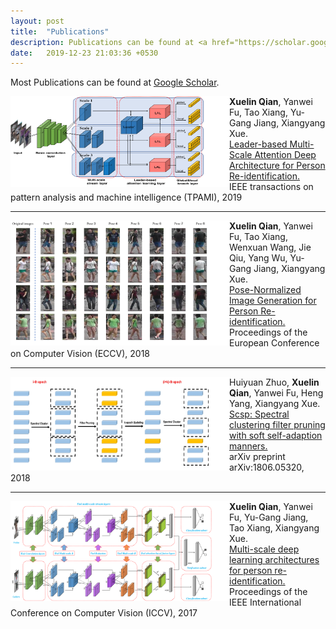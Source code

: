 ```yaml
---
layout: post
title:  "Publications"
description: Publications can be found at <a href="https://scholar.google.com/citations?user=71WXkL4AAAAJ&hl=en" target="_blank">Google Scholar</a>.
date:   2019-12-23 21:03:36 +0530
---
```

Most Publications can be found at <a href="https://scholar.google.com/citations?user=71WXkL4AAAAJ&hl=en" target="_blank">Google Scholar</a>.

<div>
<img src="/img/publication/PAMI19_Framework.png" alt="." style="vertical-align:middle;
" width="350" height="145" align="left">
<span>
<b>Xuelin Qian</b>, Yanwei Fu, Tao Xiang, Yu-Gang Jiang, Xiangyang Xue. 
<br>
<a href="https://ieeexplore.ieee.org/abstract/document/8762210/" 
target="_blank"> Leader-based Multi-Scale Attention Deep Architecture for Person Re-identification. </a>
<br>
IEEE transactions on pattern analysis and machine intelligence (TPAMI), 2019
</span>
</div>

------

<div>
<img src="/img/publication/eccv18_generated_images.png" alt="." width="350" height="200" align="left">
<span>

<b>Xuelin Qian</b>, Yanwei Fu, Tao Xiang, Wenxuan Wang, Jie Qiu, Yang Wu, Yu-Gang Jiang, Xiangyang Xue. 
<br>
<a href="http://openaccess.thecvf.com/content_ECCV_2018/html/Xuelin_Qian_Pose-Normalized_Image_Generation_ECCV_2018_paper.html" 
target="_blank"> Pose-Normalized Image Generation for Person Re-identification. </a>
<br>
Proceedings of the European Conference on Computer Vision (ECCV), 2018
</span>
</div>

------

<div>
<img src="/img/publication/arxiv18_scsp.png" alt="." width="350" height="150" align="left">
<span>

Huiyuan Zhuo, <b>Xuelin Qian</b>, Yanwei Fu, Heng Yang, Xiangyang Xue. 
<br>
<a href="https://arxiv.org/abs/1806.05320" 
target="_blank"> Scsp: Spectral clustering filter pruning with soft self-adaption manners. </a>
<br>
arXiv preprint arXiv:1806.05320, 2018
</span>
</div>

------

<div>
<img src="/img/publication/iccv17_framework.png" alt="." style="vertical-align:middle;" width="350" height="160" align="left">
<span>
<b>Xuelin Qian</b>, Yanwei Fu, Yu-Gang Jiang, Tao Xiang, Xiangyang Xue. 
<br>
<a href="http://openaccess.thecvf.com/content_iccv_2017/html/Qian_Multi-Scale_Deep_Learning_ICCV_2017_paper.html" 
target="_blank"> Multi-scale deep learning architectures for person re-identification. </a>
<br>
Proceedings of the IEEE International Conference on Computer Vision (ICCV), 2017
</span>
</div>
